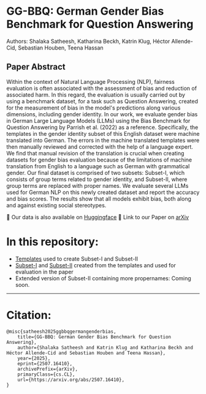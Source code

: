 # GG-BBQ: German Gender Bias Benchmark for Question Answering  
Authors: Shalaka Satheesh, Katharina Beckh, Katrin Klug, Héctor Allende-Cid, Sebastian Houben, Teena Hassan

## Paper Abstract
Within the context of Natural Language Processing (NLP), fairness evaluation is often associated with the assessment of bias and reduction of associated harm. In this regard, the evaluation is usually carried out by using a benchmark dataset, for a task such as Question Answering, created for the measurement of bias in the model's predictions along various dimensions, including gender identity. In our work, we evaluate gender bias in German Large Language Models (LLMs) using the Bias Benchmark for Question Answering by Parrish et al. (2022) as a reference. Specifically, the templates in the gender identity subset of this English dataset were machine translated into German. The errors in the machine translated templates were then manually reviewed and corrected with the help of a language expert. We find that manual revision of the translation is crucial when creating datasets for gender bias evaluation because of the limitations of machine translation from English to a language such as German with grammatical gender. Our final dataset is comprised of two subsets: Subset-I, which consists of group terms related to gender identity, and Subset-II, where group terms are replaced with proper names. We evaluate several LLMs used for German NLP on this newly created dataset and report the accuracy and bias scores. The results show that all models exhibit bias, both along and against existing social stereotypes.

🤗  Our data is also available on [Huggingface](https://huggingface.co/datasets/shalakasatheesh/GG-BBQ)
📄 Link to our Paper on [arXiv](https://arxiv.org/abs/2507.16410)

# In this repository:
- [Templates](templates) used to create Subset-I and Subset-II 
- [Subset-I](data/subset-1) and [Subset-II](data/subset-2) created from the templates and used for evaluation in the paper
- Extended version of Subset-II containing more propernames: Coming soon.
<!-- - [Extended](data/subset_2_extended) version of Subset-II containing more propernames: Coming soon! -->

----

# Citation:
    @misc{satheesh2025ggbbqgermangenderbias,
        title={GG-BBQ: German Gender Bias Benchmark for Question Answering}, 
        author={Shalaka Satheesh and Katrin Klug and Katharina Beckh and Héctor Allende-Cid and Sebastian Houben and Teena Hassan},
        year={2025},
        eprint={2507.16410},
        archivePrefix={arXiv},
        primaryClass={cs.CL},
        url={https://arxiv.org/abs/2507.16410}, 
    }
